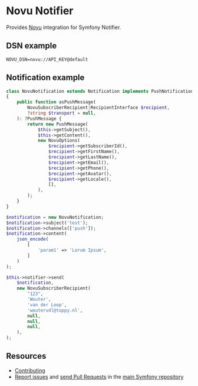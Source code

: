 Novu Notifier
=============

Provides [Novu](https://novu.co/) integration for Symfony Notifier.

DSN example
-----------

```
NOVU_DSN=novu://API_KEY@default
```

Notification example
--------------------

```php
class NovuNotification extends Notification implements PushNotificationInterface
{
    public function asPushMessage(
        NovuSubscriberRecipient|RecipientInterface $recipient,
        ?string $transport = null,
    ): ?PushMessage {
        return new PushMessage(
            $this->getSubject(),
            $this->getContent(),
            new NovuOptions(
                $recipient->getSubscriberId(),
                $recipient->getFirstName(),
                $recipient->getLastName(),
                $recipient->getEmail(),
                $recipient->getPhone(),
                $recipient->getAvatar(),
                $recipient->getLocale(),
                [],
            ),
        );
    }
}
```

```php
$notification = new NovuNotification;
$notification->subject('test');
$notification->channels(['push']);
$notification->content(
    json_encode(
        [
            'param1' => 'Lorum Ipsum',
        ]
    )
);

$this->notifier->send(
    $notification,
    new NovuSubscriberRecipient(
        "123",
        'Wouter',
        'van der Loop',
        'woutervdl@toppy.nl',
        null,
        null,
        null,
    ),
);
```

Resources
---------

 * [Contributing](https://symfony.com/doc/current/contributing/index.html)
 * [Report issues](https://github.com/symfony/symfony/issues) and
   [send Pull Requests](https://github.com/symfony/symfony/pulls)
   in the [main Symfony repository](https://github.com/symfony/symfony)
